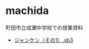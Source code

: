 # machida
町田市立成瀬中学校での授業資料
- [ジャンケン（その1）.sb3](https://github.com/IchiroSengoku/machida/blob/main/%E3%82%B7%E3%82%99%E3%83%A3%E3%83%B3%E3%82%B1%E3%83%B3%EF%BC%88%E3%81%9D%E3%81%AE1%EF%BC%89%20.sb3)

